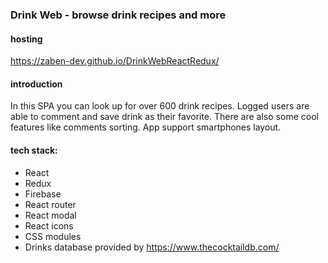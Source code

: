 ### Drink Web - browse drink recipes and more
#### hosting
https://zaben-dev.github.io/DrinkWebReactRedux/
#### introduction
In this SPA you can look up for over 600 drink recipes. Logged users are able to comment and save drink as their favorite. There are also some cool features like comments sorting. App support smartphones layout.
#### tech stack:
- React
- Redux
- Firebase
- React router
- React modal
- React icons
- CSS modules
- Drinks database provided by https://www.thecocktaildb.com/
